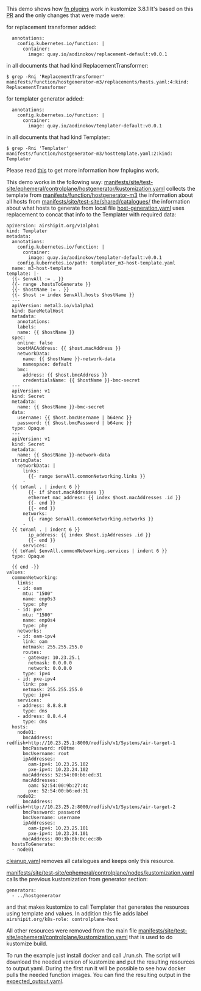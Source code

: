 This demo shows how [fn plugins](https://github.com/kubernetes-sigs/kustomize/tree/master/api/internal/plugins/fnplugin) work in kustomize 3.8.1
It's based on this [PR](https://review.opendev.org/#/c/735033/25) and the only changes that were made were: 


for replacement transformer added:

```
  annotations:
    config.kubernetes.io/function: |
      container:
        image: quay.io/aodinokov/replacement-default:v0.0.1
```

in all documents that had kind ReplacementTransformer:

```
$ grep -Rni 'ReplacementTransformer'
manifests/function/hostgenerator-m3/replacements/hosts.yaml:4:kind: ReplacementTransformer
```

for templater generator added:

```
  annotations:
    config.kubernetes.io/function: |
      container:
        image: quay.io/aodinokov/templater-default:v0.0.1
```

in all documents that had kind Templater:

```
$ grep -Rni 'Templater'
manifests/function/hostgenerator-m3/hosttemplate.yaml:2:kind: Templater
``` 

Please read [this](../test_fn_replacement/README.md) to get more information how fnplugins work.

This demo works in the following way:
[manifests/site/test-site/ephemeral/controlplane/hostgenerator/kustomization.yaml](manifests/site/test-site/ephemeral/controlplane/hostgenerator/kustomization.yaml) collects 
the template from [manifests/function/hostgenerator-m3](manifests/function/hostgenerator-m3)
the information about all hosts from [manifests/site/test-site/shared/catalogues/](manifests/site/test-site/shared/catalogues/)
the information about what hosts to generate from local file [host-generation.yaml](manifests/site/test-site/ephemeral/controlplane/hostgenerator/host-generation.yaml)
uses replacement to concat that info to the Templater with required data:

```
apiVersion: airshipit.org/v1alpha1
kind: Templater
metadata:
  annotations:
    config.kubernetes.io/function: |
      container:
        image: quay.io/aodinokov/templater-default:v0.0.1
    config.kubernetes.io/path: templater_m3-host-template.yaml
  name: m3-host-template
template: |-
  {{- $envAll := . }}
  {{- range .hostsToGenerate }}
  {{- $hostName := . }}
  {{- $host := index $envAll.hosts $hostName }}
  ---
  apiVersion: metal3.io/v1alpha1
  kind: BareMetalHost
  metadata:
    annotations:
    labels:
    name: {{ $hostName }}
  spec:
    online: false
    bootMACAddress: {{ $host.macAddress }}
    networkData:
      name: {{ $hostName }}-network-data
      namespace: default
    bmc:
      address: {{ $host.bmcAddress }}
      credentialsName: {{ $hostName }}-bmc-secret
  ---
  apiVersion: v1
  kind: Secret
  metadata:
    name: {{ $hostName }}-bmc-secret
  data:
    username: {{ $host.bmcUsername | b64enc }}
    password: {{ $host.bmcPassword | b64enc }}
  type: Opaque
  ---
  apiVersion: v1
  kind: Secret
  metadata:
    name: {{ $hostName }}-network-data
  stringData:
    networkData: |
      links:
        {{- range $envAll.commonNetworking.links }}
      -
  {{ toYaml . | indent 6 }}
        {{- if $host.macAddresses }}
        ethernet_mac_address: {{ index $host.macAddresses .id }}
        {{- end }}
        {{- end }}
      networks:
        {{- range $envAll.commonNetworking.networks }}
      -
  {{ toYaml . | indent 6 }}
        ip_address: {{ index $host.ipAddresses .id }}
        {{- end }}
      services:
  {{ toYaml $envAll.commonNetworking.services | indent 6 }}
  type: Opaque

  {{ end -}}
values:
  commonNetworking:
    links:
    - id: oam
      mtu: "1500"
      name: enp0s3
      type: phy
    - id: pxe
      mtu: "1500"
      name: enp0s4
      type: phy
    networks:
    - id: oam-ipv4
      link: oam
      netmask: 255.255.255.0
      routes:
      - gateway: 10.23.25.1
        netmask: 0.0.0.0
        network: 0.0.0.0
      type: ipv4
    - id: pxe-ipv4
      link: pxe
      netmask: 255.255.255.0
      type: ipv4
    services:
    - address: 8.8.8.8
      type: dns
    - address: 8.8.4.4
      type: dns
  hosts:
    node01:
      bmcAddress: redfish+http://10.23.25.1:8000/redfish/v1/Systems/air-target-1
      bmcPassword: r00tme
      bmcUsername: root
      ipAddresses:
        oam-ipv4: 10.23.25.102
        pxe-ipv4: 10.23.24.102
      macAddress: 52:54:00:b6:ed:31
      macAddresses:
        oam: 52:54:00:9b:27:4c
        pxe: 52:54:00:b6:ed:31
    node02:
      bmcAddress: redfish+http://10.23.25.2:8000/redfish/v1/Systems/air-target-2
      bmcPassword: password
      bmcUsername: username
      ipAddresses:
        oam-ipv4: 10.23.25.101
        pxe-ipv4: 10.23.24.101
      macAddress: 00:3b:8b:0c:ec:8b
  hostsToGenerate:
  - node01
```
[cleanup.yaml](manifests/site/test-site/ephemeral/controlplane/hostgenerator/cleanup.yaml) removes all catalogues and keeps only this resource.

[manifests/site/test-site/ephemeral/controlplane/nodes/kustomization.yaml](manifests/site/test-site/ephemeral/controlplane/nodes/kustomization.yaml) calls the previous kustomization from generator section:

```
generators:
  - ../hostgenerator
```

and that makes kustomize to call Templater that generates the resources using template and values.
In addition this file adds label `airshipit.org/k8s-role: controlplane-host`

All other resources were removed from the main file [manifests/site/test-site/ephemeral/controlplane/kustomization.yaml](manifests/site/test-site/ephemeral/controlplane/kustomization.yaml) that is used to do kustomize build.

To run the example just install docker and call ./run.sh. The script will download the needed version of kustomize and put the resulting resources to output.yaml.
During the first run it will be possible to see how docker pulls the needed function images.
You can find the resulting output in the [expected_output.yaml](expected_output.yaml).
